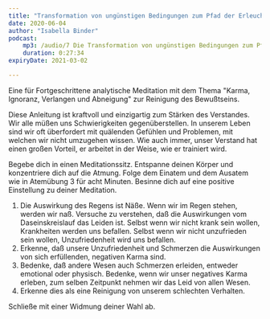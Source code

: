 ```yaml
---
title: "Transformation von ungünstigen Bedingungen zum Pfad der Erleuchtung"
date: 2020-06-04
author: "Isabella Binder"
podcast:
    mp3: /audio/7 Die Transformation von ungünstigen Bedingungen zum Pfad der Erleuchtung.mp3
    duration: 0:27:34
expiryDate: 2021-03-02

---
```


Eine für Fortgeschrittene analytische Meditation mit dem Thema "Karma, Ignoranz, Verlangen und Abneigung" zur Reinigung des Bewußtseins.

Diese Anleitung ist kraftvoll und einzigartig zum Stärken des Verstandes. Wir alle müßen uns Schwierigkeiten gegenüberstellen. In unserem Leben sind wir oft überfordert mit quälenden Gefühlen und Problemen, mit welchen wir nicht umzugehen wissen. Wie auch immer, unser Verstand hat einen großen Vorteil, er arbeitet in der Weise, wie er trainiert wird.


Begebe dich in einen Meditationssitz. Entspanne deinen Körper und konzentriere dich auf die Atmung. Folge dem Einatem und dem Ausatem wie in Atemübung 3 für acht Minuten.
Besinne dich auf eine positive Einstellung zu deiner Meditation.

1.	Die Auswirkung des Regens ist Näße. Wenn wir im Regen stehen, werden wir naß. Versuche zu verstehen, daß die Auswirkungen vom Daseinskreislauf das Leiden ist. Selbst wenn wir nicht krank sein wollen, Krankheiten werden uns befallen. Selbst wenn wir nicht unzufrieden sein wollen, Unzufriedenheit wird uns befallen.
2.	Erkenne, daß unsere Unzufriedenheit und Schmerzen die Auswirkungen von sich erfüllenden, negativen Karma sind.
3.	Bedenke, daß andere Wesen auch Schmerzen erleiden, entweder emotional oder physisch. Bedenke, wenn wir unser negatives Karma erleben, zum selben Zeitpunkt nehmen wir das Leid von allen Wesen.
4.	Erkenne dies als eine Reinigung von unserem schlechten Verhalten.

Schließe mit einer Widmung deiner Wahl ab.
